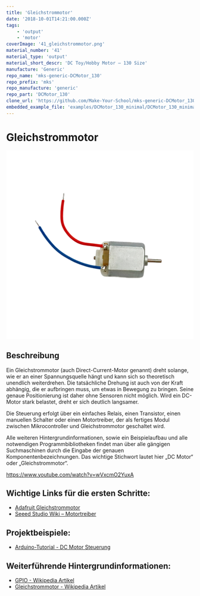 ```yaml
---
title: 'Gleichstrommotor'
date: '2018-10-01T14:21:00.000Z'
tags:
    - 'output'
    - 'motor'
coverImage: '41_gleichstrommotor.png'
material_number: '41'
material_type: 'output'
material_short_descr: 'DC Toy/Hobby Motor – 130 Size'
manufacture: 'Generic'
repo_name: 'mks-generic-DCMotor_130'
repo_prefix: 'mks'
repo_manufacture: 'generic'
repo_part: 'DCMotor_130'
clone_url: 'https://github.com/Make-Your-School/mks-generic-DCMotor_130.git'
embedded_example_file: 'examples/DCMotor_130_minimal/DCMotor_130_minimal.ino'
---
```


# Gleichstrommotor

![Gleichstrommotor](./41_gleichstrommotor.png)

## Beschreibung

Ein Gleichstrommotor (auch Direct-Current-Motor genannt) dreht solange, wie er an einer Spannungsquelle hängt und kann sich so theoretisch unendlich weiterdrehen. Die tatsächliche Drehung ist auch von der Kraft abhängig, die er aufbringen muss, um etwas in Bewegung zu bringen. Seine genaue Positionierung ist daher ohne Sensoren nicht möglich. Wird ein DC-Motor stark belastet, dreht er sich deutlich langsamer.

Die Steuerung erfolgt über ein einfaches Relais, einen Transistor, einen manuellen Schalter oder einen Motortreiber, der als fertiges Modul zwischen Mikrocontroller und Gleichstrommotor geschaltet wird.

Alle weiteren Hintergrundinformationen, sowie ein Beispielaufbau und alle notwendigen Programmbibliotheken findet man über alle gängigen Suchmaschinen durch die Eingabe der genauen Komponentenbezeichnungen. Das wichtige Stichwort lautet hier „DC Motor“ oder „Gleichstrommotor“.

<!-- infolists -->

https://www.youtube.com/watch?v=wVxcmO2YuxA

## Wichtige Links für die ersten Schritte:

- [Adafruit Gleichstrommotor](https://www.adafruit.com/product/711)
- [Seeed Studio Wiki – Motortreiber](http://wiki.seeedstudio.com/Grove-I2C_Motor_Driver_V1.3/)

## Projektbeispiele:

- [Arduino-Tutorial - DC Motor Steuerung](https://www.arduino-tutorial.de/motorsteuerung-direkt-per-arduino/)

## Weiterführende Hintergrundinformationen:

- [GPIO - Wikipedia Artikel](https://de.wikipedia.org/wiki/Allzweckeingabe/-ausgabe)
- [Gleichstrommotor - Wikipedia Artikel](https://de.wikipedia.org/wiki/Gleichstrommaschine)
